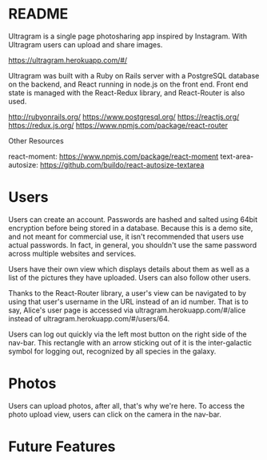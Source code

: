 # README

Ultragram is a single page photosharing app inspired by Instagram. With Ultragram users can upload and share images.

https://ultragram.herokuapp.com/#/

Ultragram was built with a Ruby on Rails server with a PostgreSQL database on the backend, and React running in node.js on the front end. Front end state is managed with the React-Redux library, and React-Router is also used.

http://rubyonrails.org/
https://www.postgresql.org/
https://reactjs.org/
https://redux.js.org/
https://www.npmjs.com/package/react-router

Other Resources

react-moment: https://www.npmjs.com/package/react-moment
text-area-autosize: https://github.com/buildo/react-autosize-textarea

# Users
Users can create an account. Passwords are hashed and salted using 64bit encryption before being stored in a database. Because this is a demo site, and not meant for commercial use, it isn't recommended that users use actual passwords. In fact, in general, you shouldn't use the same password across multiple websites and services.

Users have their own view which displays details about them as well as a list of the pictures they have uploaded. Users can also follow other users.

Thanks to the React-Router library, a user's view can be navigated to by using that user's username in the URL instead of an id number. That is to say, Alice's user page is accessed via ultragram.herokuapp.com/#/alice instead of ultragram.herokuapp.com/#/users/64.

Users can log out quickly via the left most button on the right side of the nav-bar. This rectangle with an arrow sticking out of it is the inter-galactic symbol for logging out, recognized by all species in the galaxy.


# Photos
Users can upload photos, after all, that's why we're here. To access the photo upload view, users can click on the camera in the nav-bar.

# Future Features

